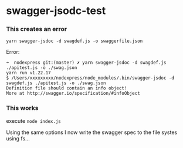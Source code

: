 # swagger-jsodc-test

### This creates an error
`yarn swagger-jsdoc -d swagdef.js -o swaggerfile.json`

Error:
```
➜  nodexpress git:(master) ✗ yarn swagger-jsdoc -d swagdef.js ./apitest.js -o ./swag.json
yarn run v1.22.17
$ /Users/xxxxxxxxx/nodexpress/node_modules/.bin/swagger-jsdoc -d swagdef.js ./apitest.js -o ./swag.json
Definition file should contain an info object!
More at http://swagger.io/specification/#infoObject
```

### This works
execute `node index.js`

Using the same options I now write the swagger spec to the file systes using fs...
